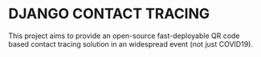 # DJANGO CONTACT TRACING

This project aims to provide an open-source fast-deployable QR code based contact tracing solution in an widespread event (not just COVID19).
 
